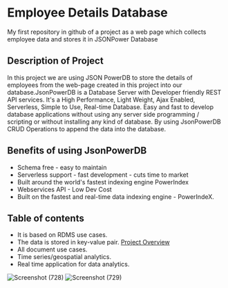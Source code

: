 # Employee Details Database
My first repository in github of a project as a web page which collects employee data and stores it in JSONPower Database
## Description of Project
In this project we are using JSON PowerDB to store the details of employees from the web-page created in this project into our database.JsonPowerDB is a Database Server with Developer friendly REST API services. It's a High Performance, Light Weight, Ajax Enabled, Serverless, Simple to Use, Real-time Database. Easy and fast to develop database applications without using any server side programming / scripting or without installing any kind of database. By using JsonPowerDB CRUD Operations to append the data into the database.
## Benefits of using JsonPowerDB
* Schema free - easy to maintain
* Serverless support - fast development - cuts time to market
* Built around the world's fastest indexing engine PowerIndex
* Webservices API - Low Dev Cost
* Built on the fastest and real-time data indexing engine - PowerIndeX.
## Table of contents
* It is based on RDMS use cases.
* The data is stored in key-value pair. [Project Overview](#project-overview)
* All document use cases.
* Time series/geospatial analytics.
* Real time application for data analytics.

![Screenshot (728)](https://user-images.githubusercontent.com/83516604/203566786-d79cdb71-70ce-4d8e-83eb-6f8a38fbea49.png)
![Screenshot (729)](https://user-images.githubusercontent.com/83516604/203566822-bbc2d13c-9a2d-4914-86f7-50a910c1ab05.png)

